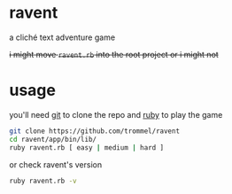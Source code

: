 ravent
=====

a cliché text adventure game

~~i might move `ravent.rb` into the root project or i might not~~

usage
=====

you'll need [git](http://git-scm.com/) to clone the repo
and [ruby](https://www.ruby-lang.org/en/) to play the game

```bash
git clone https://github.com/trommel/ravent
cd ravent/app/bin/lib/
ruby ravent.rb [ easy | medium | hard ]
```

or check ravent's version

```bash
ruby ravent.rb -v
```
